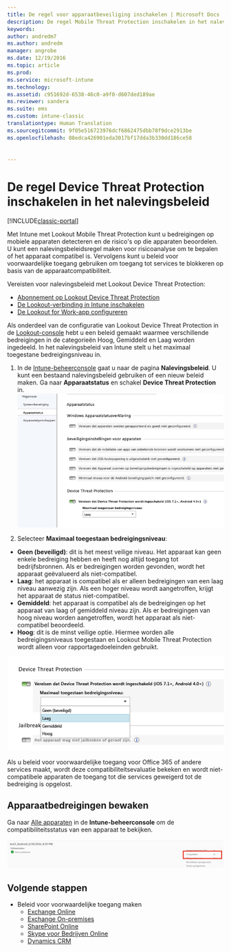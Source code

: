 ```yaml
---
title: De regel voor apparaatbeveiliging inschakelen | Microsoft Docs
description: De regel Mobile Threat Protection inschakelen in het nalevingsbeleid van het apparaat.
keywords: 
author: andredm7
ms.author: andredm
manager: angrobe
ms.date: 12/19/2016
ms.topic: article
ms.prod: 
ms.service: microsoft-intune
ms.technology: 
ms.assetid: c951692d-6538-46c0-a9f0-d607ded189ae
ms.reviewer: sandera
ms.suite: ems
ms.custom: intune-classic
translationtype: Human Translation
ms.sourcegitcommit: 9f05e516723976dcf6862475dbb78f9dce2913be
ms.openlocfilehash: 08edca426901eda3017bf17dda3b330dd186ce58


---
```


# <a name="enable-device-threat-protection-rule-in-the-compliance-policy"></a>De regel Device Threat Protection inschakelen in het nalevingsbeleid

[!INCLUDE[classic-portal](../includes/classic-portal.md)]

Met Intune met Lookout Mobile Threat Protection kunt u bedreigingen op mobiele apparaten detecteren en de risico's op die apparaten beoordelen. U kunt een nalevingsbeleidsregel maken voor risicoanalyse om te bepalen of het apparaat compatibel is. Vervolgens kunt u beleid voor voorwaardelijke toegang gebruiken om toegang tot services te blokkeren op basis van de apparaatcompatibiliteit.

Vereisten voor nalevingsbeleid met Lookout Device Threat Protection:

- [Abonnement op Lookout Device Threat Protection](set-up-your-subscription-with-lookout-mtp.md)
- [De Lookout-verbinding in Intune inschakelen](enable-lookout-mtp-connection-in-intune.md)
- [De Lookout for Work-app configureren](configure-and-deploy-lookout-for-work-apps.md)

Als onderdeel van de configuratie van Lookout Device Threat Protection in de [Lookout-console](https://aad.lookout.com) hebt u een beleid gemaakt waarmee verschillende bedreigingen in de categorieën Hoog, Gemiddeld en Laag worden ingedeeld. In het nalevingsbeleid van Intune stelt u het maximaal toegestane bedreigingsniveau in.

1. In de [Intune-beheerconsole](https://manage.microsoft.com) gaat u naar de pagina **Nalevingsbeleid**. U kunt een bestaand nalevingsbeleid gebruiken of een nieuw beleid maken. Ga naar **Apparaatstatus** en schakel **Device Threat Protection** in.
  ![schermopname met de instelling voor de regel Device Threat Protection](../media/mtp/mtp-compliance-policy-rule.png)

2. Selecteer **Maximaal toegestaan bedreigingsniveau**:
  * **Geen (beveiligd)**: dit is het meest veilige niveau.  Het apparaat kan geen enkele bedreiging hebben en heeft nog altijd toegang tot bedrijfsbronnen.  Als er bedreigingen worden gevonden, wordt het apparaat geëvalueerd als niet-compatibel.  
  * **Laag**: het apparaat is compatibel als er alleen bedreigingen van een laag niveau aanwezig zijn. Als een hoger niveau wordt aangetroffen, krijgt het apparaat de status niet-compatibel.
  * **Gemiddeld**: het apparaat is compatibel als de bedreigingen op het apparaat van laag of gemiddeld niveau zijn. Als er bedreigingen van hoog niveau worden aangetroffen, wordt het apparaat als niet-compatibel beoordeeld.
  * **Hoog**: dit is de minst veilige optie. Hiermee worden alle bedreigingsniveaus toegestaan en Lookout Mobile Threat Protection wordt alleen voor rapportagedoeleinden gebruikt.

![schermopname met de optie voor het bedreigingsniveau voor de instelling voor de regel Device Threat Protection](../media/mtp/mtp-compliance-policy-setting.png)

Als u beleid voor voorwaardelijke toegang voor Office 365 of andere services maakt, wordt deze compatibiliteitsevaluatie bekeken en wordt niet-compatibele apparaten de toegang tot die services geweigerd tot de bedreiging is opgelost.

## <a name="monitor-device-threats"></a>Apparaatbedreigingen bewaken
Ga naar [Alle apparaten](https://manage.microsoft.com) in de **Intune-beheerconsole** om de compatibiliteitsstatus van een apparaat te bekijken.

![schermopname van de pagina Apparaten in de Intune-beheerconsole waarop de compatibiliteitsstatus van een apparaat is weergeven](../media/mtp/mtp-device-status-intune-console.png)

## <a name="next-steps"></a>Volgende stappen
* Beleid voor voorwaardelijke toegang maken
  * [Exchange Online](restrict-access-to-exchange-online-with-microsoft-intune.md)
  * [Exchange On-premises](restrict-access-to-exchange-onpremises-with-microsoft-intune.md)
  * [SharePoint Online](restrict-access-to-sharepoint-online-with-microsoft-intune.md)
  * [Skype voor Bedrijven Online](restrict-access-to-skype-for-business-online-with-microsoft-intune.md)
  * [Dynamics CRM](restrict-access-to-dynamics-crm-online-with-microsoft-intune.md)



<!--HONumber=Jan17_HO4-->


